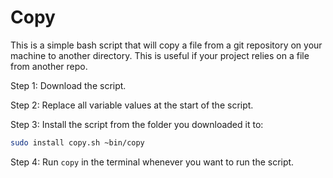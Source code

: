 # Copy

This is a simple bash script that will copy a file from a git repository on your machine to another directory. This is useful if your project relies on a file from another repo.

Step 1: Download the script.

Step 2: Replace all variable values at the start of the script.

Step 3: Install the script from the folder you downloaded it to:
```bash
sudo install copy.sh ~bin/copy
```
Step 4: Run `copy` in the terminal whenever you want to run the script.
